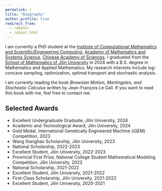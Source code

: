 ```yaml
---
permalink: /
title: "Biography"
author_profile: true
redirect_from: 
  - /about/
  - /about.html
---
```




I am currently a PhD student at the [Institute of Computational Mathematics and Scientific/Engineering Computing](https://icmsec.cc.ac.cn/), [Academy of Mathematics and Systems Science](http://www.amss.ac.cn/), [Chinese Academy of Sciences](https://www.cas.ac.cn/). I graduated from the [School of Mathematics of Jilin University](https://math.jlu.edu.cn/) in 2024 with a B.S. degree in Mathematics and Applied Mathematics. My research interests include log-concave sampling, optimization, optimal transport and stochastic analysis.

I am currently reading the book *Brownian Motion, Martingales, and Stochastic Calculus* written by Jean-François Le Gall. If you want to read this book with me, feel free to contact me.

## Selected Awards

- Excellent Undergraduate Graduate, Jilin University, 2024
- Academic and Technological Award, Jilin University, 2024
- Gold Medal, International Genetically Engineered Machine (iGEM) Competition, 2023
- Wang Xianghao Scholarship, Jilin University, 2023
- National Scholarship, 2022-2023
- Excellent Student, Jilin University, 2022-2023
- Provincial First Prize, National College Student Mathematical Modeling Competition, Jilin University, 2022
- National Scholarship, 2021-2022
- Excellent Student, Jilin University, 2021-2022
- First-Class Scholarship, Jilin University, 2021-2022
- Excellent Student, Jilin University, 2020-2021






